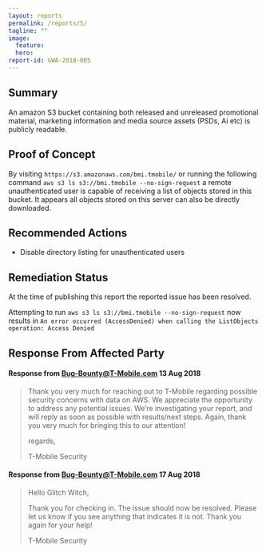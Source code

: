 ```yaml
---
layout: reports
permalink: /reports/5/
tagline: ""
image:
  feature: 
  hero: 
report-id: GWA-2018-005
---
```


## Summary
An amazon S3 bucket containing both released and unreleased promotional material, marketing information and media source assets (PSDs, Ai etc) is publicly readable.


## Proof of Concept
By visiting `https://s3.amazonaws.com/bmi.tmobile/` or running the following command `aws s3 ls s3://bmi.tmobile --no-sign-request` a remote unauthenticated user is capable of receiving a list of objects stored in this bucket. It appears all objects stored on this server can also be directly downloaded.

## Recommended Actions

 - Disable directory listing for unauthenticated users

## Remediation Status

At the time of publishing this report the reported issue has been resolved.

Attempting to run `aws s3 ls s3://bmi.tmobile --no-sign-request` now results in
`An error occurred (AccessDenied) when calling the ListObjects operation: Access Denied`

## Response From Affected Party

#### Response from Bug-Bounty@T-Mobile.com 13 Aug 2018
> Thank you very much for reaching out to T-Mobile regarding possible security concerns with data on AWS.  We appreciate the opportunity to address any potential issues.  We’re investigating your report, and will reply as soon as possible with results/next steps.  Again, thank you very much for bringing this to our attention!
>
>
>regards,
>
>T-Mobile Security

#### Response from Bug-Bounty@T-Mobile.com 17 Aug 2018
> Hello Glitch Witch,
>
>Thank you for checking in.  The issue should now be resolved.  Please let us know if you see anything that indicates it is not.  Thank you again for your help!
>
>T-Mobile Security
